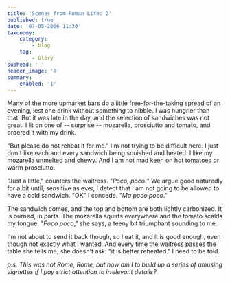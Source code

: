 ```yaml
---
title: 'Scenes from Roman Life: 2'
published: true
date: '07-05-2006 11:30'
taxonomy:
    category:
        - blog
    tag:
        - Glory
subhead: ' '
header_image: '0'
summary:
    enabled: '1'
---
```


 

Many of the more upmarket bars do a little free-for-the-taking spread of an evening, lest one drink without something to nibble. I was hungrier than that. But it was late in the day, and the selection of sandwiches was not great. I lit on one of -- surprise -- mozarella, prosciutto and tomato, and ordered it with my drink.

"But please do not reheat it for me." I'm not trying to be difficult here. I just don't like each and every sandwich being squished and heated. I like my mozarella unmelted and chewy. And I am not mad keen on hot tomatoes or warm prosciutto.

"Just a little," counters the waitress. "_Poco, poco._" We argue good naturedly for a bit until, sensitive as ever, I detect that I am not going to be allowed to have a cold sandwich. "OK" I concede. "_Ma poco poco_."

The sandwich comes, and the top and bottom are both lightly carbonized. It is burned, in parts. The mozarella squirts everywhere and the tomato scalds my tongue. "_Poco poco_," she says, a teeny bit triumphant sounding to me.

I'm not about to send it back though, so I eat it, and it is good enough, even though not exactly what I wanted. And every time the waitress passes the table she tells me, she doesn't ask: "it is better reheated." I need to be told.

*p.s. This was not Rome, Rome, but how am I to build up a series of amusing vignettes if I pay strict attention to irrelevant details?*
